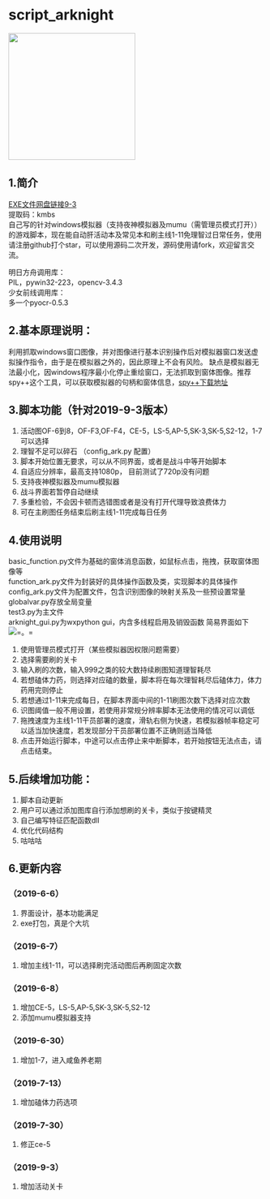 # script_arknight
<p align="left">
	<img src="https://github.com/vertuer/script_arknight/blob/master/processed/f9c6cbdc6b.jpg" width="250" height="250">
</p>

## 1.简介
  [EXE文件网盘链接9-3](https://pan.baidu.com/s/1P6ags069VJgmh2mwi0Bz5g)  
  提取码：kmbs   
  自己写的针对windows模拟器（支持夜神模拟器及mumu（需管理员模式打开））的游戏脚本，现在能自动肝活动本及常见本和刷主线1-11免理智过日常任务，使用请注册github打个star，可以使用源码二次开发，源码使用请fork，欢迎留言交流。

明日方舟调用库：  
PIL，pywin32-223，opencv-3.4.3  
少女前线调用库：  
多一个pyocr-0.5.3



## 2.基本原理说明：
  利用抓取windows窗口图像，并对图像进行基本识别操作后对模拟器窗口发送虚拟操作指令，由于是在模拟器之外的，因此原理上不会有风险。
缺点是模拟器无法最小化，因windows程序最小化停止重绘窗口，无法抓取到窗体图像。推荐spy++这个工具，可以获取模拟器的句柄和窗体信息，[spy++下载地址](http://pan.baidu.com/s/1skMJUkH)

## 3.脚本功能（针对2019-9-3版本）
  1. 活动图OF-6到8，OF-F3,OF-F4，CE-5，LS-5,AP-5,SK-3,SK-5,S2-12，1-7可以选择  
  2. 理智不足可以碎石    （config_ark.py 配置）  
  3. 脚本开始位置无要求，可以从不同界面，或者是战斗中等开始脚本  
  4. 自适应分辨率，最高支持1080p， 目前测试了720p没有问题  
  5. 支持夜神模拟器及mumu模拟器  
  6. 战斗界面若暂停自动继续  
  7. 多重检验，不会因卡顿而选错图或者是没有打开代理导致浪费体力    
  8. 可在主刷图任务结束后刷主线1-11完成每日任务
## 4.使用说明
  basic_function.py文件为基础的窗体消息函数，如鼠标点击，拖拽，获取窗体图像等  
  function_ark.py文件为封装好的具体操作函数及类，实现脚本的具体操作  
  config_ark.py文件为配置文件，包含识别图像的映射关系及一些预设置常量  
  globalvar.py存放全局变量  
  test3.py为主文件  
  arknight_gui.py为wxpython gui，内含多线程启用及销毁函数
  简易界面如下  
  ![=。=](https://github.com/vertuer/script_arknight/blob/master/123.png)  
  1. 使用管理员模式打开（某些模拟器因权限问题需要）
  1. 选择需要刷的关卡  
  2. 输入刷的次数，输入999之类的较大数持续刷图知道理智耗尽  
  3. 若想磕体力药，则选择对应磕的数量，脚本将在每次理智耗尽后磕体力，体力药用完则停止  
  4. 若想通过1-11来完成每日，在脚本界面中间的1-11刷图次数下选择对应次数  
  5. 识图阈值一般不用设置，若使用非常规分辨率脚本无法使用的情况可以调低  
  6. 拖拽速度为主线1-11干员部署的速度，滑轨右侧为快速，若模拟器帧率稳定可以适当加快速度，若发现部分干员部署位置不正确则适当降低      
  7. 点击开始运行脚本，中途可以点击停止来中断脚本，若开始按钮无法点击，请点击结束。
## 5.后续增加功能：
  1. 脚本自动更新
  2. 用户可以通过添加图库自行添加想刷的关卡，类似于按键精灵  
  3. 自己编写特征匹配函数dll  
  4. 优化代码结构  
  5. 咕咕咕  

  
## 6.更新内容
### （2019-6-6）
  1. 界面设计，基本功能满足  
  2. exe打包，真是个大坑
### （2019-6-7）
  1. 增加主线1-11，可以选择刷完活动图后再刷固定次数  
### （2019-6-8）
  1. 增加CE-5，LS-5,AP-5,SK-3,SK-5,S2-12  
  2. 添加mumu模拟器支持  
### （2019-6-30）
  1. 增加1-7，进入咸鱼养老期  
### （2019-7-13）
  1. 增加磕体力药选项  
### （2019-7-30）
  1. 修正ce-5 
### （2019-9-3）
  1. 增加活动关卡
